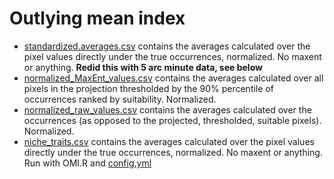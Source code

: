 # Outlying mean index

- [standardized.averages.csv](standardized.averages.csv) contains the averages
  calculated over the pixel values directly under the true occurrences,
  normalized. No maxent or anything. **Redid this with 5 arc minute data, see below**
- [normalized_MaxEnt_values.csv](normalized_MaxEnt_values.csv) contains the 
  averages calculated over all pixels in the projection thresholded by the 90%
  percentile of occurrences ranked by suitability. Normalized.
- [normalized_raw_values.csv](normalized_raw_values.csv) contains the averages
  calculated over the occurrences (as opposed to the projected, thresholded,
  suitable pixels). Normalized.
- [niche_traits.csv](niche_traits.csv) contains the averages
  calculated over the pixel values directly under the true occurrences,
  normalized. No maxent or anything. Run with OMI.R and [config.yml](config.yml)
